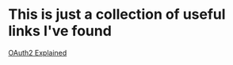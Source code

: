 # This is just a collection of useful links I've found

[OAuth2 Explained](https://gist.github.com/mziwisky/10079157)

